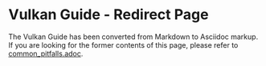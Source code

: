 # Vulkan Guide - Redirect Page

The Vulkan  Guide has been converted from Markdown to Asciidoc markup. If you are looking for the former contents of this page, please refer to [common_pitfalls.adoc](./common_pitfalls.adoc).
